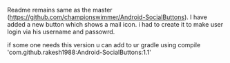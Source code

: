Readme remains same as the master (https://github.com/championswimmer/Android-SocialButtons).
I have added a new button which shows a mail icon. i had to create it to make user login via his username and passowrd.

if some one needs this version u can add to ur gradle using compile 'com.github.rakesh1988:Android-SocialButtons:1.1'

